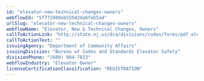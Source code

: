 ```yaml
---
id: "elevator-new-technical-changes-owners"
webflowId: "5f772989eb555824a6feb5a4"
urlSlug: "elevator-new-technical-changes-owners"
webflowName: "Elevator, New & Technical Changes, Owners"
callToActionLink: "http://state.nj.us/dca/divisions/codes/forms/pdf_elevator/elvr_reg_trans_app.pdf"
callToActionText: ""
issuingAgency: "Department of Community Affairs"
issuingDivision: "Bureau of Codes and Standards Elevator Safety"
divisionPhone: "(609) 984-7833"
webflowIndustry: "Elevator Owner"
licenseCertificationClassification: "REGISTRATION"
---
```


